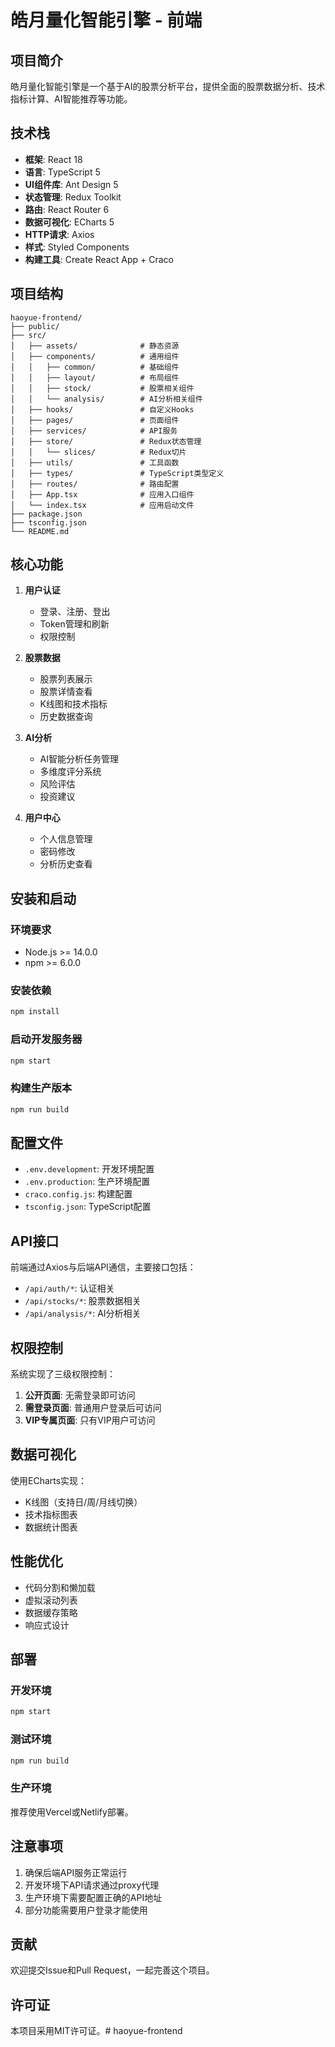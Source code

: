 # 皓月量化智能引擎 - 前端

## 项目简介
皓月量化智能引擎是一个基于AI的股票分析平台，提供全面的股票数据分析、技术指标计算、AI智能推荐等功能。

## 技术栈
- **框架**: React 18
- **语言**: TypeScript 5
- **UI组件库**: Ant Design 5
- **状态管理**: Redux Toolkit
- **路由**: React Router 6
- **数据可视化**: ECharts 5
- **HTTP请求**: Axios
- **样式**: Styled Components
- **构建工具**: Create React App + Craco

## 项目结构
```
haoyue-frontend/
├── public/
├── src/
│   ├── assets/              # 静态资源
│   ├── components/          # 通用组件
│   │   ├── common/          # 基础组件
│   │   ├── layout/          # 布局组件
│   │   ├── stock/           # 股票相关组件
│   │   └── analysis/        # AI分析相关组件
│   ├── hooks/               # 自定义Hooks
│   ├── pages/               # 页面组件
│   ├── services/            # API服务
│   ├── store/               # Redux状态管理
│   │   └── slices/          # Redux切片
│   ├── utils/               # 工具函数
│   ├── types/               # TypeScript类型定义
│   ├── routes/              # 路由配置
│   ├── App.tsx              # 应用入口组件
│   └── index.tsx            # 应用启动文件
├── package.json
├── tsconfig.json
└── README.md
```

## 核心功能
1. **用户认证**
   - 登录、注册、登出
   - Token管理和刷新
   - 权限控制

2. **股票数据**
   - 股票列表展示
   - 股票详情查看
   - K线图和技术指标
   - 历史数据查询

3. **AI分析**
   - AI智能分析任务管理
   - 多维度评分系统
   - 风险评估
   - 投资建议

4. **用户中心**
   - 个人信息管理
   - 密码修改
   - 分析历史查看

## 安装和启动

### 环境要求
- Node.js >= 14.0.0
- npm >= 6.0.0

### 安装依赖
```bash
npm install
```

### 启动开发服务器
```bash
npm start
```

### 构建生产版本
```bash
npm run build
```

## 配置文件
- `.env.development`: 开发环境配置
- `.env.production`: 生产环境配置
- `craco.config.js`: 构建配置
- `tsconfig.json`: TypeScript配置

## API接口
前端通过Axios与后端API通信，主要接口包括：
- `/api/auth/*`: 认证相关
- `/api/stocks/*`: 股票数据相关
- `/api/analysis/*`: AI分析相关

## 权限控制
系统实现了三级权限控制：
1. **公开页面**: 无需登录即可访问
2. **需登录页面**: 普通用户登录后可访问
3. **VIP专属页面**: 只有VIP用户可访问

## 数据可视化
使用ECharts实现：
- K线图（支持日/周/月线切换）
- 技术指标图表
- 数据统计图表

## 性能优化
- 代码分割和懒加载
- 虚拟滚动列表
- 数据缓存策略
- 响应式设计

## 部署
### 开发环境
```bash
npm start
```

### 测试环境
```bash
npm run build
```

### 生产环境
推荐使用Vercel或Netlify部署。

## 注意事项
1. 确保后端API服务正常运行
2. 开发环境下API请求通过proxy代理
3. 生产环境下需要配置正确的API地址
4. 部分功能需要用户登录才能使用

## 贡献
欢迎提交Issue和Pull Request，一起完善这个项目。

## 许可证
本项目采用MIT许可证。#   h a o y u e - f r o n t e n d  
 